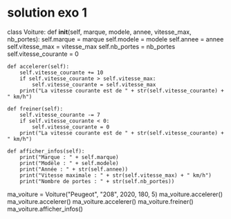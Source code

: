 # solution exo 1
class Voiture:
    def __init__(self, marque, modele, annee, vitesse_max, nb_portes):
        self.marque = marque
        self.modele = modele
        self.annee = annee
        self.vitesse_max = vitesse_max
        self.nb_portes = nb_portes
        self.vitesse_courante = 0

    def accelerer(self):
        self.vitesse_courante += 10
        if self.vitesse_courante > self.vitesse_max:
            self.vitesse_courante = self.vitesse_max
        print("La vitesse courante est de " + str(self.vitesse_courante) + " km/h")

    def freiner(self):
        self.vitesse_courante -= 7
        if self.vitesse_courante < 0:
            self.vitesse_courante = 0
        print("La vitesse courante est de " + str(self.vitesse_courante) + " km/h")

    def afficher_infos(self):
        print("Marque : " + self.marque)
        print("Modèle : " + self.modele)
        print("Année : " + str(self.annee))
        print("Vitesse maximale : " + str(self.vitesse_max) + " km/h")
        print("Nombre de portes : " + str(self.nb_portes))

ma_voiture = Voiture("Peugeot", "208", 2020, 180, 5)
ma_voiture.accelerer()
ma_voiture.accelerer()
ma_voiture.accelerer()
ma_voiture.freiner()
ma_voiture.afficher_infos()
